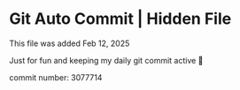 # Git Auto Commit | Hidden File

This file was added Feb 12, 2025

Just for fun and keeping my daily git commit active 🤪

commit number: 3077714
